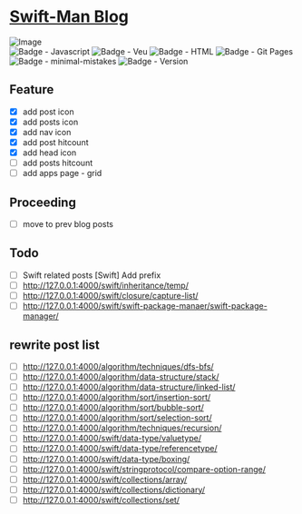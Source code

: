 # [Swift-Man Blog](https://swift-man.github.io/)
![Image](https://drive.google.com/uc?export=view&id=19RK0KgRBnPW8hDSGbVfOhUlrmrBusR8t)  
![Badge - Javascript](https://img.shields.io/badge/javascript-white.svg?style=flat-square&logo=JavaScript)
![Badge - Veu](https://img.shields.io/badge/Vue.js-1867C0.svg?style=flat-square&logo=Vue.js)
![Badge - HTML](https://img.shields.io/badge/HTML-13324B.svg?style=flat-square&logo=HTML5)
![Badge - Git Pages](https://img.shields.io/badge/GitPages-black?style=flat-square&logo=GitHub)
![Badge - minimal-mistakes](https://img.shields.io/badge/MinimalMistakes-FF6384?style=flat-square)
![Badge - Version](https://img.shields.io/badge/Version-0.0.1-1177AA?style=flat-square)

## Feature
- [x] add post icon
- [x] add posts icon
- [x] add nav icon
- [x] add post hitcount
- [x] add head icon
- [ ] add posts hitcount
- [ ] add apps page - grid

## Proceeding
- [ ] move to prev blog posts 

## Todo
- [ ] Swift related posts [Swift] Add prefix
- [ ] http://127.0.0.1:4000/swift/inheritance/temp/
- [ ] http://127.0.0.1:4000/swift/closure/capture-list/
- [ ] http://127.0.0.1:4000/swift/swift-package-manaer/swift-package-manager/

## rewrite post list
- [ ] http://127.0.0.1:4000/algorithm/techniques/dfs-bfs/
- [ ] http://127.0.0.1:4000/algorithm/data-structure/stack/
- [ ] http://127.0.0.1:4000/algorithm/data-structure/linked-list/
- [ ] http://127.0.0.1:4000/algorithm/sort/insertion-sort/
- [ ] http://127.0.0.1:4000/algorithm/sort/bubble-sort/
- [ ] http://127.0.0.1:4000/algorithm/sort/selection-sort/
- [ ] http://127.0.0.1:4000/algorithm/techniques/recursion/
- [ ] http://127.0.0.1:4000/swift/data-type/valuetype/
- [ ] http://127.0.0.1:4000/swift/data-type/referencetype/
- [ ] http://127.0.0.1:4000/swift/data-type/boxing/
- [ ] http://127.0.0.1:4000/swift/stringprotocol/compare-option-range/
- [ ] http://127.0.0.1:4000/swift/collections/array/
- [ ] http://127.0.0.1:4000/swift/collections/dictionary/
- [ ] http://127.0.0.1:4000/swift/collections/set/
